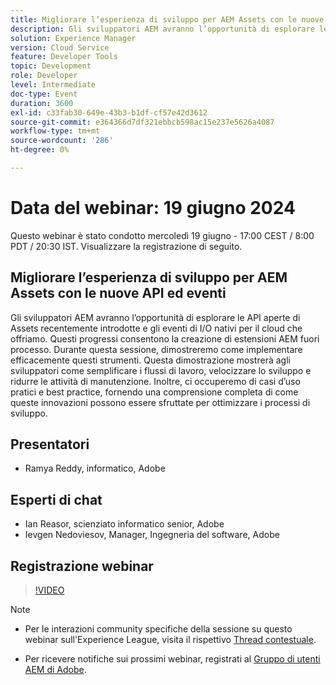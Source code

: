 ```yaml
---
title: Migliorare l’esperienza di sviluppo per AEM Assets con le nuove API ed eventi
description: Gli sviluppatori AEM avranno l’opportunità di esplorare le API aperte di Assets recentemente introdotte e gli eventi di I/O nativi per il cloud che offriamo. Questi progressi consentono la creazione di estensioni AEM fuori processo. Durante questa sessione, dimostreremo come implementare efficacemente questi strumenti. Questa dimostrazione mostrerà agli sviluppatori come semplificare i flussi di lavoro, velocizzare lo sviluppo e ridurre le attività di manutenzione. Inoltre, ci occuperemo di casi d’uso pratici e best practice, fornendo una comprensione completa di come queste innovazioni possono essere sfruttate per ottimizzare i processi di sviluppo.
solution: Experience Manager
version: Cloud Service
feature: Developer Tools
topic: Development
role: Developer
level: Intermediate
doc-type: Event
duration: 3600
exl-id: c33fab30-649e-43b3-b1df-cf57e42d3612
source-git-commit: e364366d7df321ebbcb598ac15e237e5626a4087
workflow-type: tm+mt
source-wordcount: '286'
ht-degree: 0%

---
```


# Data del webinar: 19 giugno 2024

Questo webinar è stato condotto mercoledì 19 giugno - 17:00 CEST / 8:00 PDT / 20:30 IST. Visualizzare la registrazione di seguito.

## Migliorare l’esperienza di sviluppo per AEM Assets con le nuove API ed eventi

Gli sviluppatori AEM avranno l’opportunità di esplorare le API aperte di Assets recentemente introdotte e gli eventi di I/O nativi per il cloud che offriamo. Questi progressi consentono la creazione di estensioni AEM fuori processo. Durante questa sessione, dimostreremo come implementare efficacemente questi strumenti. Questa dimostrazione mostrerà agli sviluppatori come semplificare i flussi di lavoro, velocizzare lo sviluppo e ridurre le attività di manutenzione. Inoltre, ci occuperemo di casi d’uso pratici e best practice, fornendo una comprensione completa di come queste innovazioni possono essere sfruttate per ottimizzare i processi di sviluppo.

## Presentatori

* Ramya Reddy, informatico, Adobe

## Esperti di chat

* Ian Reasor, scienziato informatico senior, Adobe
* Ievgen Nedoviesov, Manager, Ingegneria del software, Adobe

## Registrazione webinar

>[!VIDEO](https://video.tv.adobe.com/v/3430198)

>[!NOTE]
> 
>* Per le interazioni community specifiche della sessione su questo webinar sull&#39;Experience League, visita il rispettivo [Thread contestuale](https://adobe.ly/3UQXwFO).
>
>* Per ricevere notifiche sui prossimi webinar, registrati al [Gruppo di utenti AEM di Adobe](https://aem-augs.adobe.com/).
